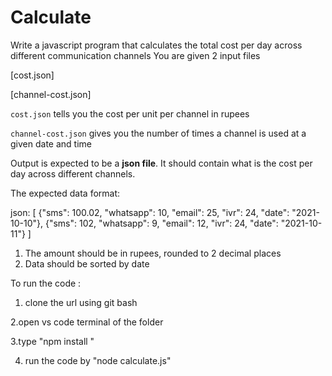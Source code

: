 # Calculate
Write a javascript program that calculates the total cost per day across different communication channels
You are given 2 input files

[cost.json]

[channel-cost.json]

`cost.json` tells you the cost per unit per channel in rupees

`channel-cost.json` gives you the number of times a channel is used at a given date and time

Output is expected to be a **json file**. It should contain what is the cost per day across different channels. 

The expected data format:

json:
[
	{"sms": 100.02, "whatsapp": 10, "email": 25, "ivr": 24, "date": "2021-10-10"},
	{"sms": 102, "whatsapp": 9, "email": 12, "ivr": 24, "date": "2021-10-11"}
]



1. The amount should be in rupees, rounded to 2 decimal places
2. Data should be sorted by date


To run the code :

1. clone the url using git bash

 2.open vs code terminal of the folder

 3.type "npm install "

 4. run the code by "node calculate.js"
